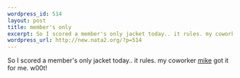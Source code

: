 ```yaml
--- 
wordpress_id: 514
layout: post
title: member's only
excerpt: So I scored a member's only jacket today.. it rules. my coworker mike got it for me. w00t!
wordpress_url: http://new.nata2.org/?p=514
---
```

So I scored a member's only jacket today.. it rules. my coworker <a href="http://mikescompton.com">mike</a> got it for me. w00t!
